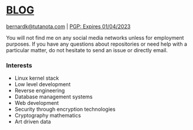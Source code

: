 # [BLOG](bernky.github.io)

[bernardk@tutanota.com](mailto:bernardk@tutanota.com) | [PGP: Expires 01/04/2023](https://raw.githubusercontent.com/bernky/bernky/main/bernardk.asc)


You will not find me on any social media networks unless for employment purposes. If you have any questions about repositories or need help with a particular matter, do not hesitate to send an issue or directly email.

### Interests

* Linux kernel stack
* Low level development
* Reverse engineering
* Database management systems
* Web development
* Security through encryption technologies
* Cryptography mathematics 
* Art driven data


